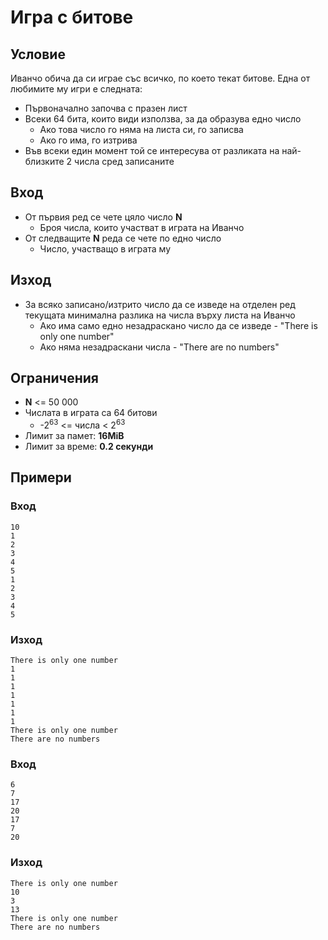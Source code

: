 # Игра с битове

## Условие

Иванчо обича да си играе със всичко, по което текат битове. Една от любимите му игри е следната:
- Първоначално започва с празен лист
- Всеки 64 бита, които види използва, за да образува едно число
  - Ако това число го няма на листа си, го записва
  - Ако го има, го изтрива
- Във всеки един момент той се интересува от разликата на най-близките 2 числа сред записаните

## Вход
- От първия ред се чете цяло число **N**
  - Броя числа, които участват в играта на Иванчо
- От следващите **N** реда се чете по едно число
  - Число, участващо в играта му

## Изход
- За всяко записано/изтрито число да се изведе на отделен ред текущата минимална разлика на числа върху листа на Иванчо
  - Ако има само едно незадраскано число да се изведе - "There is only one number"
  - Ако няма незадраскани числа - "There are no numbers"

## Ограничения
- **N** <= 50 000
- Числата в играта са 64 битови
  - -2<sup>63</sup> <= числа < 2<sup>63</sup>
- Лимит за памет: **16MiB**
- Лимит за време: **0.2 секунди**

## Примери

### Вход
```
10
1
2
3
4
5
1
2
3
4
5
```

### Изход
```
There is only one number
1
1
1
1
1
1
1
There is only one number
There are no numbers
```

### Вход
```
6
7
17
20
17
7
20
```

### Изход
```
There is only one number
10
3
13
There is only one number
There are no numbers
```
